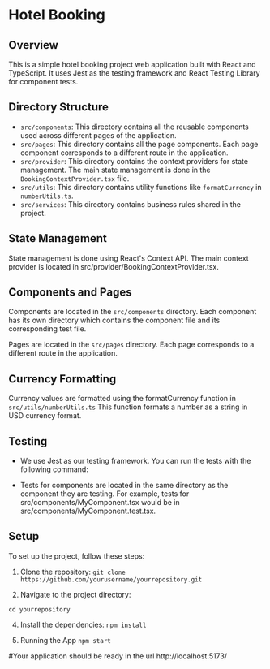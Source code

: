 # Hotel Booking

## Overview

This is a simple hotel booking project web application built with React and TypeScript. It uses Jest as the testing framework and React Testing Library for component tests.

## Directory Structure

- `src/components`: This directory contains all the reusable components used across different pages of the application.
- `src/pages`: This directory contains all the page components. Each page component corresponds to a different route in the application.
- `src/provider`: This directory contains the context providers for state management. The main state management is done in the `BookingContextProvider.tsx` file.
- `src/utils`: This directory contains utility functions like `formatCurrency` in `numberUtils.ts`.
- `src/services`: This directory contains business rules shared in the project.

## State Management
State management is done using React's Context API. The main context provider is located in src/provider/BookingContextProvider.tsx.

## Components and Pages
Components are located in the `src/components` directory. Each component has its own directory which contains the component file and its corresponding test file.

Pages are located in the `src/pages` directory. Each page corresponds to a different route in the application.

## Currency Formatting
Currency values are formatted using the formatCurrency function in `src/utils/numberUtils.ts` This function formats a number as a string in USD currency format.

## Testing

- We use Jest as our testing framework. You can run the tests with the following command:

- Tests for components are located in the same directory as the component they are testing. For example, tests for src/components/MyComponent.tsx would be in src/components/MyComponent.test.tsx.

## Setup

To set up the project, follow these steps:

1. Clone the repository:
`git clone https://github.com/yourusername/yourrepository.git`

2. Navigate to the project directory:
   
`cd yourrepository`

4. Install the dependencies:
`npm install`

5. Running the App
`npm start`

#Your application should be ready in the url http://localhost:5173/
